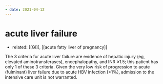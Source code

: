 ```yaml
---
- date: 2021-04-12
---
```


# acute liver failure

- related: [[GI]], [[acute fatty liver of pregnancy]]

The 3 criteria for acute liver failure are evidence of hepatic injury  (eg, elevated aminotransferases), encephalopathy, and INR ≥1.5; this  patient has only 1 of these 3 criteria. Given the very low risk of  progression to acute (fulminant) liver failure due to acute HBV  infection (<1%), admission to the intensive care unit is not  warranted.
